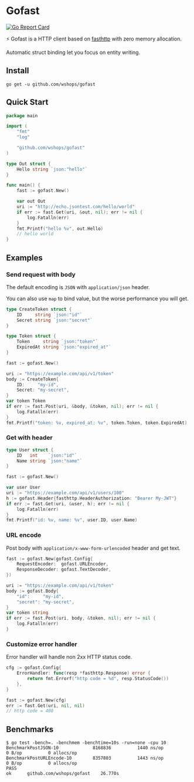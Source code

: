 # Gofast
[![Go Report Card](https://goreportcard.com/badge/github.com/wshops/gofast)](https://goreportcard.com/report/github.com/wshops/gofast)

⚡️ Gofast is a HTTP client based on [fasthttp](https://github.com/valyala/fasthttp) with zero memory allocation. 

Automatic struct binding let you focus on entity writing.

## Install

```console
go get -u github.com/wshops/gofast
```

## Quick Start

```go
package main

import (
	"fmt"
	"log"

	"github.com/wshops/gofast"
)

type Out struct {
	Hello string `json:"hello"`
}

func main() {
	fast := gofast.New()

	var out Out
	uri := "http://echo.jsontest.com/hello/world"
	if err := fast.Get(uri, &out, nil); err != nil {
		log.Fatalln(err)
	}
	fmt.Printf("hello %v", out.Hello)
	// hello world
}
```

## Examples

### Send request with body

The default encoding is `JSON` with `application/json` header.

You can also use `map` to bind value, but the worse performance you will get. 
```go
type CreateToken struct {
    ID     string `json:"id"`
    Secret string `json:"secret"`
}

type Token struct {
    Token     string `json:"token"`
    ExpiredAt string `json:"expired_at"`
}

fast := gofast.New()

uri := "https://example.com/api/v1/token"
body := CreateToken{
    ID:     "my-id",
    Secret: "my-secret",
}
var token Token
if err := fast.Post(uri, &body, &token, nil); err != nil {
    log.Fatalln(err)
}
fmt.Printf("token: %v, expired_at: %v", token.Token, token.ExpiredAt)
```

### Get with header

```go
type User struct {
    ID   int    `json:"id"`
    Name string `json:"name"`
}

fast := gofast.New()

var user User
uri := "https://example.com/api/v1/users/100"
h := gofast.Header{fasthttp.HeaderAuthorization: "Bearer My-JWT"}
if err := fast.Get(uri, &user, h); err != nil {
    log.Fatalln(err)
}
fmt.Printf("id: %v, name: %v", user.ID, user.Name)
```

### URL encode

Post body with `application/x-www-form-urlencoded` header and get text.

```go
fast := gofast.New(gofast.Config{
    RequestEncoder:  gofast.URLEncoder,
    ResponseDecoder: gofast.TextDecoder,
})

uri := "https://example.com/api/v1/token"
body := gofast.Body{
    "id":     "my-id",
    "secret": "my-secret",
}
var token string
if err := fast.Post(uri, body, &token, nil); err != nil {
    log.Fatalln(err)
}
```

### Customize error handler

Error handler will handle non 2xx HTTP status code.

```go
cfg := gofast.Config{
    ErrorHandler: func(resp *fasthttp.Response) error {
        return fmt.Errorf("http code = %d", resp.StatusCode())
    },
}

fast := gofast.New(cfg)
err := fast.Get(uri, nil, nil)
// http code = 400
```

## Benchmarks

```console
$ go test -bench=. -benchmem -benchtime=10s -run=none -cpu 10
BenchmarkPostJSON-10         	 8168836	      1440 ns/op	       0 B/op	       0 allocs/op
BenchmarkPostURLEncode-10    	 8357803	      1443 ns/op	       0 B/op	       0 allocs/op
PASS
ok  	github.com/wshops/gofast	26.770s
```

